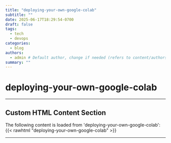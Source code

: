 ```yaml
---
title: "deploying-your-own-google-colab"
subtitle: ""
date: 2025-06-17T18:29:54-0700
draft: false 
tags:
  - tech
  - devops
categories:
  - blog
authors:
  - admin # Default author, change if needed (refers to content/authors/admin/_index.md)
summary: ""
---
```


# deploying-your-own-google-colab



---
## Custom HTML Content Section

The following content is loaded from 'deploying-your-own-google-colab':
{{< rawhtml "deploying-your-own-google-colab" >}}

---

